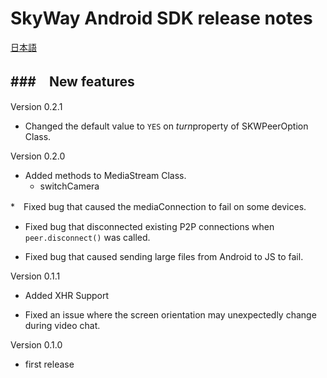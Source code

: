 SkyWay Android SDK release notes
=============================

[日本語](./release-notes.md)

###　New features
--------------------------

Version 0.2.1

* Changed the default value to ```YES``` on ​*turn*​ property of SKWPeerOption Class.

Version 0.2.0

* Added methods to MediaStream Class.
	- switchCamera

*　Fixed bug that caused the mediaConnection to fail on some devices.

* Fixed bug that disconnected existing P2P connections when `peer.disconnect()` was called.

* Fixed bug that caused sending large files from Android to JS to fail.



Version 0.1.1

* Added XHR Support

* Fixed an issue where the screen orientation may unexpectedly change during video chat.


Version 0.1.0

* first release

